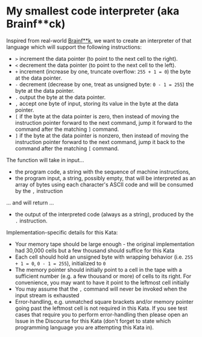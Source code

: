 # My smallest code interpreter (aka Brainf**ck)

Inspired from real-world [Brainf**k](http://en.wikipedia.org/wiki/Brainfuck), we want to create an interpreter of that language which will support the following instructions:

* `>` increment the data pointer (to point to the next cell to the right).
* `<` decrement the data pointer (to point to the next cell to the left).
* `+` increment (increase by one, truncate overflow: `255 + 1 = 0`) the byte at the data pointer.
* `-` decrement (decrease by one, treat as unsigned byte: `0 - 1 = 255`) the byte at the data pointer.
* `.` output the byte at the data pointer.
* `,` accept one byte of input, storing its value in the byte at the data pointer.
* `[` if the byte at the data pointer is zero, then instead of moving the instruction pointer forward to the next command, jump it forward to the command after the matching `]` command.
* `]` if the byte at the data pointer is nonzero, then instead of moving the instruction pointer forward to the next command, jump it back to the command after the matching `[` command.

The function will take in input...

* the program code, a string with the sequence of machine instructions,
* the program input, a string, possibly empty, that will be interpreted as an array of bytes using each character's ASCII code and will be consumed by the `,` instruction

... and will return ...

* the output of the interpreted code (always as a string), produced by the `.` instruction.

Implementation-specific details for this Kata:

* Your memory tape should be large enough - the original implementation had 30,000 cells but a few thousand should suffice for this Kata
* Each cell should hold an unsigned byte with wrapping behavior (i.e. `255 + 1 = 0`, `0 - 1 = 255`), initialized to `0`
* The memory pointer should initially point to a cell in the tape with a sufficient number (e.g. a few thousand or more) of cells to its right. For convenience, you may want to have it point to the leftmost cell initially
* You may assume that the `,` command will never be invoked when the input stream is exhausted
* Error-handling, e.g. unmatched square brackets and/or memory pointer going past the leftmost cell is not required in this Kata. If you see test cases that require you to perform error-handling then please open an Issue in the Discourse for this Kata (don't forget to state which programming language you are attempting this Kata in).

